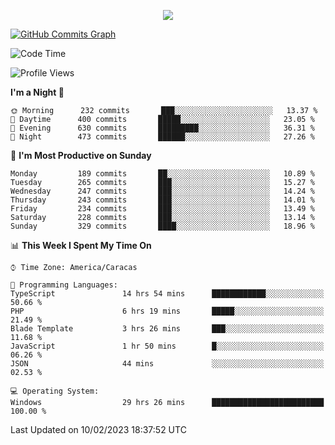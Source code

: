 <p align="center">
  <a href="http://www.github.com/thevacs">
    <img src="https://github-readme-streak-stats.herokuapp.com/?user=thevacs&stroke=ffffff&background=1c1917&ring=0891b2&fire=0891b2&currStreakNum=ffffff&currStreakLabel=0891b2&sideNums=ffffff&sideLabels=ffffff&dates=ffffff&hide_border=true" />
  </a>
  
  <a href="http://www.github.com/thevacs"><img src="https://github-readme-activity-graph.cyclic.app/graph?username=thevacs&bg_color=000000&color=ffffff&line=ff0000&point=ebebeb&area=true&hide_border=true" alt="GitHub Commits Graph" /></a>
  
</p>

<!--START_SECTION:waka-->
![Code Time](http://img.shields.io/badge/Code%20Time-1%2C133%20hrs%2010%20mins-blue)

![Profile Views](http://img.shields.io/badge/Profile%20Views-5-blue)

**I'm a Night 🦉** 

```text
🌞 Morning      232 commits       ███░░░░░░░░░░░░░░░░░░░░░░   13.37 % 
🌆 Daytime      400 commits       █████░░░░░░░░░░░░░░░░░░░░   23.05 % 
🌃 Evening      630 commits       █████████░░░░░░░░░░░░░░░░   36.31 % 
🌙 Night        473 commits       ██████░░░░░░░░░░░░░░░░░░░   27.26 % 

```
📅 **I'm Most Productive on Sunday** 

```text
Monday         189 commits       ██░░░░░░░░░░░░░░░░░░░░░░░   10.89 % 
Tuesday        265 commits       ███░░░░░░░░░░░░░░░░░░░░░░   15.27 % 
Wednesday      247 commits       ███░░░░░░░░░░░░░░░░░░░░░░   14.24 % 
Thursday       243 commits       ███░░░░░░░░░░░░░░░░░░░░░░   14.01 % 
Friday         234 commits       ███░░░░░░░░░░░░░░░░░░░░░░   13.49 % 
Saturday       228 commits       ███░░░░░░░░░░░░░░░░░░░░░░   13.14 % 
Sunday         329 commits       ████░░░░░░░░░░░░░░░░░░░░░   18.96 % 

```


📊 **This Week I Spent My Time On** 

```text
⌚︎ Time Zone: America/Caracas

💬 Programming Languages: 
TypeScript               14 hrs 54 mins      ████████████░░░░░░░░░░░░░   50.66 % 
PHP                      6 hrs 19 mins       █████░░░░░░░░░░░░░░░░░░░░   21.49 % 
Blade Template           3 hrs 26 mins       ███░░░░░░░░░░░░░░░░░░░░░░   11.68 % 
JavaScript               1 hr 50 mins        █░░░░░░░░░░░░░░░░░░░░░░░░   06.26 % 
JSON                     44 mins             ░░░░░░░░░░░░░░░░░░░░░░░░░   02.53 % 

💻 Operating System: 
Windows                  29 hrs 26 mins      █████████████████████████   100.00 % 

```


 Last Updated on 10/02/2023 18:37:52 UTC
<!--END_SECTION:waka-->
